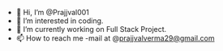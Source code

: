 - 👋 Hi, I’m @Prajjval001
- 👀 I’m interested in coding.
- 🌱 I’m currently working on Full Stack Project.
- 📫 How to reach me -mail at @prajjvalverma29@gmail.com

<!---
Prajjval001/Prajjval001 is a ✨ special ✨ repository because its `README.md` (this file) appears on your GitHub profile.
You can click the Preview link to take a look at your changes.
--->
